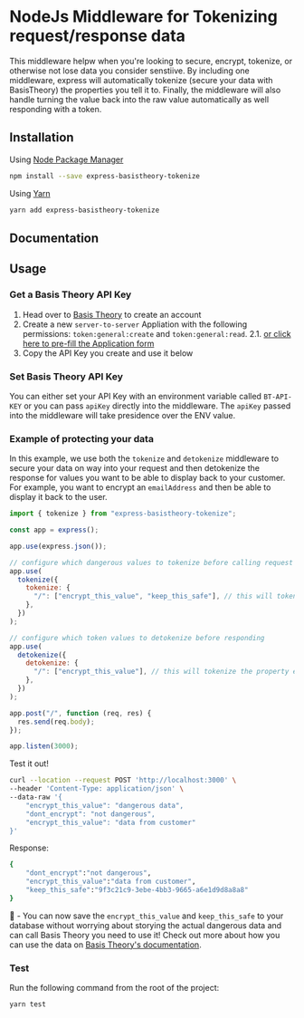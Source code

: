# NodeJs Middleware for Tokenizing request/response data

This middleware helpw when you're looking to secure, encrypt, tokenize, or otherwise not lose data you consider senstiive. By including one middleware, express will automatically tokenize (secure your data with BasisTheory) the properties you tell it to. Finally, the middleware will also handle turning the value back into the raw value automatically as well responding with a token.

## Installation

Using [Node Package Manager](https://docs.npmjs.com/)

```sh
npm install --save express-basistheory-tokenize
```

Using [Yarn](https://classic.yarnpkg.com/en/docs/)

```sh
yarn add express-basistheory-tokenize
```

## Documentation

## Usage

### Get a Basis Theory API Key

1. Head over to [Basis Theory](https://basistheory.com) to create an account
2. Create a new `server-to-server` Appliation with the following permissions: `token:general:create` and `token:general:read`.
    2.1. [or click here to pre-fill the Application form](https://portal.basistheory.com/applications/create?name=Express+Middleware&permissions=token%3Ageneral%3Acreate&permissions=token%3Ageneral%3Aread%3Ahigh)
3. Copy the API Key you create and use it below

### Set Basis Theory API Key

You can either set your API Key with an environment variable called `BT-API-KEY` or you can pass `apiKey` directly into the middleware. The `apiKey` passed into the middleware will take presidence over the ENV value.

### Example of protecting your data

In this example, we use both the `tokenize` and `detokenize` middleware to secure your data on way into your request and then detokenize the response for values you want to be able to display back to your customer. For example, you want to encrypt an `emailAddress` and then be able to display it back to the user.

```javascript
import { tokenize } from "express-basistheory-tokenize";

const app = express();

app.use(express.json());

// configure which dangerous values to tokenize before calling request code
app.use(
  tokenize({
    tokenize: {
      "/": ["encrypt_this_value", "keep_this_safe"], // this will tokenize the property encrypt_this_value on the path '/'
    },
  })
);

// configure which token values to detokenize before responding
app.use(
  detokenize({
    detokenize: {
      "/": ["encrypt_this_value"], // this will tokenize the property encrypt_this_value on the path '/'
    },
  })
);

app.post("/", function (req, res) {
  res.send(req.body);
});

app.listen(3000);
```

Test it out!
```sh
curl --location --request POST 'http://localhost:3000' \
--header 'Content-Type: application/json' \
--data-raw '{
    "encrypt_this_value": "dangerous data",
    "dont_encrypt": "not dangerous",
    "encrypt_this_value": "data from customer"
}'
```

Response:
```sh
{ 
    "dont_encrypt":"not dangerous",
    "encrypt_this_value":"data from customer",
    "keep_this_safe":"9f3c21c9-3ebe-4bb3-9665-a6e1d9d8a8a8"
}
```

🎉 - You can now save the `encrypt_this_value` and `keep_this_safe` to your database without worrying about storying the actual dangerous data and can call Basis Theory you need to use it! Check out more about how you can use the data on [Basis Theory's documentation](https://developers.basistheory.com).


### Test

Run the following command from the root of the project:

```sh
yarn test
```
